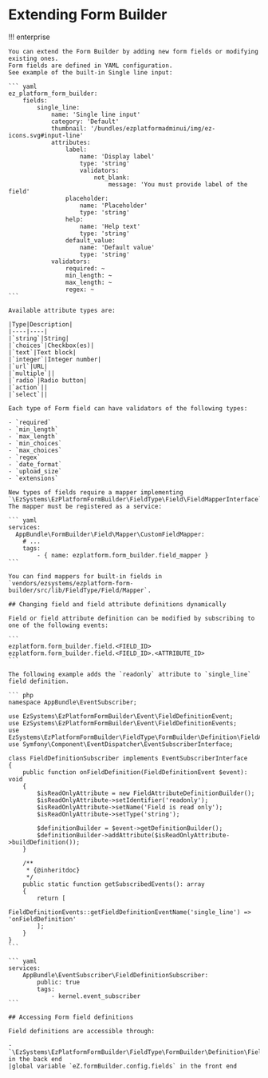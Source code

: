 # Extending Form Builder

!!! enterprise

    You can extend the Form Builder by adding new form fields or modifying existing ones.
    Form fields are defined in YAML configuration.
    See example of the built-in Single line input:

    ``` yaml
    ez_platform_form_builder:
        fields:
            single_line:
                name: 'Single line input'
                category: 'Default'
                thumbnail: '/bundles/ezplatformadminui/img/ez-icons.svg#input-line'
                attributes:
                    label:
                        name: 'Display label'
                        type: 'string'
                        validators:
                            not_blank:
                                message: 'You must provide label of the field'
                    placeholder:
                        name: 'Placeholder'
                        type: 'string'
                    help:
                        name: 'Help text'
                        type: 'string'
                    default_value:
                        name: 'Default value'
                        type: 'string'
                validators:
                    required: ~
                    min_length: ~
                    max_length: ~
                    regex: ~
    ```

    Available attribute types are:

    |Type|Description|
    |----|----|
    |`string`|String|
    |`choices`|Checkbox(es)|
    |`text`|Text block|
    |`integer`|Integer number|
    |`url`|URL|
    |`multiple`||
    |`radio`|Radio button|
    |`action`||
    |`select`||

    Each type of Form field can have validators of the following types:

    - `required`
    - `min_length`
    - `max_length`
    - `min_choices`
    - `max_choices`
    - `regex`
    - `date_format`
    - `upload_size`
    - `extensions`

    New types of fields require a mapper implementing `\EzSystems\EzPlatformFormBuilder\FieldType\Field\FieldMapperInterface`.
    The mapper must be registered as a service:

    ``` yaml
    services:
      AppBundle\FormBuilder\Field\Mapper\CustomFieldMapper:
        # ...
        tags:
            - { name: ezplatform.form_builder.field_mapper }
    ```

    You can find mappers for built-in fields in `vendors/ezsystems/ezplatform-form-builder/src/lib/FieldType/Field/Mapper`.

    ## Changing field and field attribute definitions dynamically

    Field or field attribute definition can be modified by subscribing to one of the following events:

    ```
    ezplatform.form_builder.field.<FIELD_ID>
    ezplatform.form_builder.field.<FIELD_ID>.<ATTRIBUTE_ID>
    ```

    The following example adds the `readonly` attribute to `single_line` field definition.

    ``` php
    namespace AppBundle\EventSubscriber;

    use EzSystems\EzPlatformFormBuilder\Event\FieldDefinitionEvent;
    use EzSystems\EzPlatformFormBuilder\Event\FieldDefinitionEvents;
    use EzSystems\EzPlatformFormBuilder\FieldType\FormBuilder\Definition\FieldAttributeDefinitionBuilder;
    use Symfony\Component\EventDispatcher\EventSubscriberInterface;

    class FieldDefinitionSubscriber implements EventSubscriberInterface
    {
        public function onFieldDefinition(FieldDefinitionEvent $event): void
        {
            $isReadOnlyAttribute = new FieldAttributeDefinitionBuilder();
            $isReadOnlyAttribute->setIdentifier('readonly');
            $isReadOnlyAttribute->setName('Field is read only');
            $isReadOnlyAttribute->setType('string');

            $definitionBuilder = $event->getDefinitionBuilder();
            $definitionBuilder->addAttribute($isReadOnlyAttribute->buildDefinition());
        }

        /**
         * {@inheritdoc}
         */
        public static function getSubscribedEvents(): array
        {
            return [
                FieldDefinitionEvents::getFieldDefinitionEventName('single_line') => 'onFieldDefinition'
            ];
        }
    }
    ```

    ``` yaml
    services:
        AppBundle\EventSubscriber\FieldDefinitionSubscriber:
            public: true
            tags:
                - kernel.event_subscriber
    ```

    ## Accessing Form field definitions

    Field definitions are accessible through:

    - `\EzSystems\EzPlatformFormBuilder\FieldType\FormBuilder\Definition\FieldDefinitionFactory` in the back end
    |global variable `eZ.formBuilder.config.fields` in the front end
